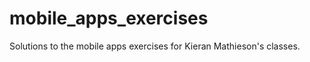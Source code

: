 mobile_apps_exercises
=====================

Solutions to the mobile apps exercises for Kieran Mathieson's classes.
